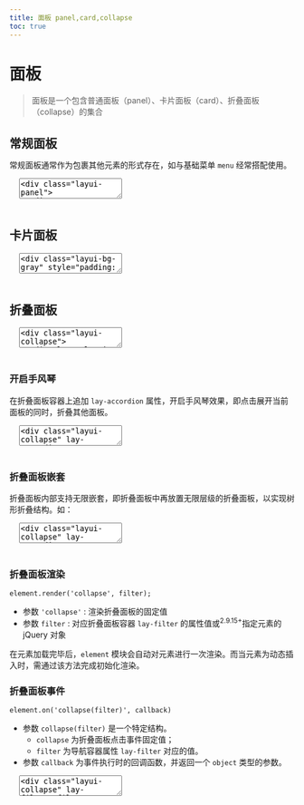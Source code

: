```yaml
---
title: 面板 panel,card,collapse
toc: true
---
```


# 面板

> 面板是一个包含普通面板（panel）、卡片面板（card）、折叠面板（collapse）的集合

<h2 id="panel" lay-toc="{}" style="margin-bottom: 0;">常规面板</h2>

常规面板通常作为包裹其他元素的形式存在，如与基础菜单 `menu` 经常搭配使用。

<pre class="layui-code" lay-options="{preview: true, layout: ['preview', 'code'], tools: ['full']}">
  <textarea>
<div class="layui-panel">
  <div style="padding: 32px;">面板任意内容</div>
</div>
  </textarea>
</pre>

<h2 id="card" lay-toc="{}">卡片面板</h2>

<pre class="layui-code" lay-options="{preview: true, layout: ['preview', 'code'], tools: ['full']}">
  <textarea>
<div class="layui-bg-gray" style="padding: 16px;">
  <div class="layui-row layui-col-space15">
    <div class="layui-col-md6">
      <div class="layui-card">
        <div class="layui-card-header">卡片面板</div>
        <div class="layui-card-body">
          卡片式面板面板通常用于非白色背景色的主体内<br>
          从而映衬出边框投影
        </div>
      </div>
    </div>
    <div class="layui-col-md6">
      <div class="layui-card">
        <div class="layui-card-header">卡片面板</div>
        <div class="layui-card-body">
          结合 layui 的栅格系统<br>
          轻松实现响应式布局
        </div>
      </div>
    </div>
  </div>
</div>
  </textarea>
</pre>

<h2 id="collapse" lay-toc="{hot: true}">折叠面板</h2>

<pre class="layui-code" lay-options="{preview: true, layout: ['preview', 'code'], tools: ['full'], done: function(obj){
  obj.render();
}}">
  <textarea>
<div class="layui-collapse">
  <div class="layui-colla-item">
    <div class="layui-colla-title">Collapse Title 1</div>
    <div class="layui-colla-content">
      <p>Content 1</p>
    </div>
  </div>
  <div class="layui-colla-item">
    <div class="layui-colla-title">Collapse Title 2</div>
    <div class="layui-colla-content">
      <p>Content 2</p>
    </div>
  </div>
  <div class="layui-colla-item">
    <div class="layui-colla-title">Collapse Title 3</div>
    <div class="layui-colla-content">
      <ul>
        <li>Content list</li>
        <li>Content list</li>
      </ul>
    </div>
  </div>
  <div class="layui-colla-item">
    <div class="layui-colla-title">折叠面板的标题</div>
    <div class="layui-colla-content">
      <p>折叠面板的内容</p>
    </div>
  </div>
</div>

<!-- import layui -->
  </textarea>
</pre>


<h3 id="accordion" lay-toc="{level: 2}">开启手风琴</h3>

在折叠面板容器上追加 `lay-accordion` 属性，开启手风琴效果，即点击展开当前面板的同时，折叠其他面板。

<pre class="layui-code" lay-options="{preview: true, layout: ['preview', 'code'], tools: ['full'], done: function(obj){
  obj.render();
}}">
  <textarea>
<div class="layui-collapse" lay-accordion>
  <div class="layui-colla-item">
    <div class="layui-colla-title">layui 主要面向哪些用户群体？</div>
    <div class="layui-colla-content layui-show">
      Layui 作为一个前端界面组件库，但面向的却主要是后端开发者。
      <br>即无需涉足各类构建工具，只需面向浏览器本身，便可将页面所需呈现的元素与交互信手拈来。
    </div>
  </div>
  <div class="layui-colla-item">
    <div class="layui-colla-title">为什么我的眼里常含泪水？</div>
    <div class="layui-colla-content">
      <p>因为我对这片土地爱的深沉。</p>
    </div>
  </div>
  <div class="layui-colla-item">
    <div class="layui-colla-title">Why are my eyes always brimming with tears?</div>
    <div class="layui-colla-content">
      <p>Because I love this land so deeply…</p>
    </div>
  </div>
  <div class="layui-colla-item">
    <div class="layui-colla-title">一个折叠面板的标题？</div>
    <div class="layui-colla-content">
      <p>一个折叠面板的内容。</p>
    </div>
  </div>
</div>

<!-- import layui -->
  </textarea>
</pre>

<h3 id="collapse-tree" lay-toc="{level: 2}">折叠面板嵌套</h3>

折叠面板内部支持无限嵌套，即折叠面板中再放置无限层级的折叠面板，以实现树形折叠结构。如：

<pre class="layui-code" lay-options="{preview: true, codeStyle: 'height:535px;', layout: ['preview', 'code'], tools: ['full'], done: function(obj){
  obj.render();
}}">
  <textarea>
<div class="layui-collapse" lay-accordion>
  <div class="layui-colla-item">
    <div class="layui-colla-title">文学家</div>
    <div class="layui-colla-content layui-show">

      <div class="layui-collapse" lay-accordion>
        <div class="layui-colla-item">
          <div class="layui-colla-title">唐代</div>
          <div class="layui-colla-content layui-show">

            <div class="layui-collapse" lay-accordion>
              <div class="layui-colla-item">
                <div class="layui-colla-title">杜甫</div>
                <div class="layui-colla-content layui-show">
                  唐代著名诗人，与李白齐名
                </div>
              </div>
              <div class="layui-colla-item">
                <div class="layui-colla-title">李白</div>
                <div class="layui-colla-content">
                  <p>唐代著名诗人，与杜甫齐名</p>
                </div>
              </div>
              <div class="layui-colla-item">
                <div class="layui-colla-title">王勃</div>
                <div class="layui-colla-content">
                  <p>著有千古名篇《滕王阁序》</p>
                </div>
              </div>
            </div>

          </div>
        </div>
        <div class="layui-colla-item">
          <div class="layui-colla-title">宋代</div>
          <div class="layui-colla-content">
            <p>一个属于文人的时代</p>
          </div>
        </div>
        <div class="layui-colla-item">
          <div class="layui-colla-title">现代</div>
          <div class="layui-colla-content">
            <p>文学大师纷纷登场</p>
          </div>
        </div>
        <div class="layui-colla-item">
          <div class="layui-colla-title">当代</div>
          <div class="layui-colla-content">
            <p>文人、作家</p>
          </div>
        </div>
      </div>

    </div>
  </div>
  <div class="layui-colla-item">
    <div class="layui-colla-title">科学家</div>
    <div class="layui-colla-content">
      <p>伟大的科学家</p>
    </div>
  </div>
  <div class="layui-colla-item">
    <div class="layui-colla-title">艺术家</div>
    <div class="layui-colla-content">
      <p>浑身散发着艺术细胞</p>
    </div>
  </div>
</div>

<!-- import layui -->
  </textarea>
</pre>


<h3 id="collapse-render" lay-toc="{level: 2}">折叠面板渲染</h3>


`element.render('collapse', filter);`

- 参数 `'collapse'` : 渲染折叠面板的固定值
- 参数 `filter` : 对应折叠面板容器 `lay-filter` 的属性值或<sup>2.9.15+</sup>指定元素的 jQuery 对象

在元素加载完毕后，`element` 模块会自动对元素进行一次渲染。而当元素为动态插入时，需通过该方法完成初始化渲染。


<h3 id="on-collapse" lay-toc="{level: 2}">折叠面板事件</h3>

`element.on('collapse(filter)', callback)`

- 参数 `collapse(filter)` 是一个特定结构。
  - `collapse` 为折叠面板点击事件固定值；
  - `filter` 为导航容器属性 `lay-filter` 对应的值。
- 参数 `callback` 为事件执行时的回调函数，并返回一个 `object` 类型的参数。

<pre class="layui-code" lay-options="{preview: true, codeStyle: 'height:535px;', layout: ['code', 'preview'], tools: ['full'], done: function(obj){
  obj.render();
}}">
  <textarea>
<div class="layui-collapse" lay-filter="filter-collapse">
  <div class="layui-colla-item">
    <div class="layui-colla-title">Collapse Title 1</div>
    <div class="layui-colla-content">
      <p>Content 1</p>
    </div>
  </div>
  <div class="layui-colla-item">
    <div class="layui-colla-title">Collapse Title 2</div>
    <div class="layui-colla-content">
      <p>Content 2</p>
    </div>
  </div>
  <div class="layui-colla-item">
    <div class="layui-colla-title">Collapse Title 3</div>
    <div class="layui-colla-content">
      <ul>
        <li>Content list</li>
        <li>Content list</li>
      </ul>
    </div>
  </div>
  <div class="layui-colla-item">
    <div class="layui-colla-title">折叠面板的标题</div>
    <div class="layui-colla-content">
      <p>折叠面板的内容</p>
    </div>
  </div>
</div>

<!-- import layui -->
<script>
layui.use(function(){
  var element = layui.element;
  var layer = layui.layer;

  // 折叠面板点击事件
  element.on('collapse(filter-collapse)', function(data){
    console.log(data.show); // 得到当前面板的展开状态，true or false
    console.log(data.title); // 得到当前点击面板的标题区域对象
    console.log(data.content); // 得到当前点击面板的内容区域对象

    // 显示状态，仅用于演示
    layer.msg('展开状态：'+ data.show);
  });
});
</script>
  </textarea>
</pre>


